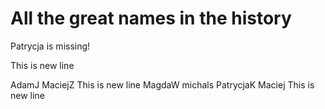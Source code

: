 # All the great names in the history

Patrycja is missing!


This is new line

AdamJ
MaciejZ
This is new line
MagdaW
michals
PatrycjaK
Maciej
This is new line

